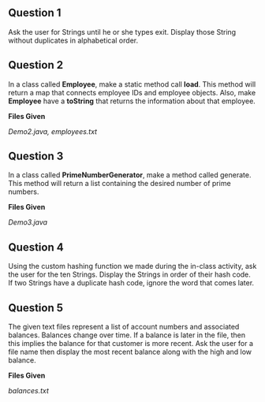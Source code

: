 ## Question 1

Ask the user for Strings until he or she types exit. Display those String without duplicates in alphabetical order.

## Question 2

In a class called **Employee**, make a static method call **load**. This method will return a map that connects 
employee IDs and employee objects. Also, make **Employee** have a **toString** that returns the information about 
that employee.

**Files Given**

_Demo2.java, employees.txt_

## Question 3

In a class called **PrimeNumberGenerator**, make a method called generate. This method will return a list containing the 
desired number of prime numbers.

**Files Given**

_Demo3.java_

## Question 4

Using the custom hashing function we made during the in-class activity, ask the user for the ten Strings. Display the 
Strings in order of their hash code. If two Strings have a duplicate hash code, ignore the word that comes later.

## Question 5

The given text files represent a list of account numbers and associated balances. Balances change over time. If a 
balance is later in the file, then this implies the balance for that customer is more recent. Ask the user for a file 
name then display the most recent balance along with the high and low balance.

**Files Given**

_balances.txt_